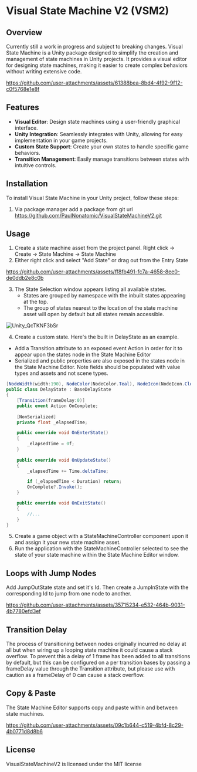 # Visual State Machine V2 (VSM2)

## Overview
Currently still a work in progress and subject to breaking changes.
Visual State Machine is a Unity package designed to simplify the creation and management of state machines in Unity projects. It provides a visual editor for designing state machines, making it easier to create complex behaviors without writing extensive code.

https://github.com/user-attachments/assets/61388bea-8bd4-4f92-9f12-c0f5768e1e8f

## Features
- **Visual Editor**: Design state machines using a user-friendly graphical interface.
- **Unity Integration**: Seamlessly integrates with Unity, allowing for easy implementation in your game projects.
- **Custom State Support**: Create your own states to handle specific game behaviors.
- **Transition Management**: Easily manage transitions between states with intuitive controls.

## Installation
To install Visual State Machine in your Unity project, follow these steps:
1. Via package manager add a package from git url https://github.com/PaulNonatomic/VisualStateMachineV2.git

## Usage
1. Create a state machine asset from the project panel. Right click -> Create -> State Machine -> State Machine
2. Either right click and select "Add State" or drag out from the Entry State

https://github.com/user-attachments/assets/ff8fb491-fc7a-4658-8ee0-de0ddb2e8c0b

3. The State Selection window appears listing all available states.
    - States are grouped by namespace with the inbuilt states appearing at the top.
    - The group of states nearest to the location of the state machine asset will open by default but all states remain accessible.

![Unity_QcTKNF3bSr](https://github.com/user-attachments/assets/05eb3410-81ef-4085-860c-d95683d24b8b)

4. Create a custom state. Here's the built in DelayState as an example.
- Add a Transition attribute to an exposed event Action in order for it to appear upon the states node in the State Machine Editor
- Serialized and public properties are also exposed in the states node in the State Machine Editor. Note fields should be populated with value types and assets and not scene types.

```cs
[NodeWidth(width:190), NodeColor(NodeColor.Teal), NodeIcon(NodeIcon.Clock)]
public class DelayState : BaseDelayState
{
    [Transition(frameDelay:0)]
    public event Action OnComplete;
    
    [NonSerialized]
    private float _elapsedTime;

    public override void OnEnterState()
    {
        _elapsedTime = 0f;
    }
    
    public override void OnUpdateState()
    {
        _elapsedTime += Time.deltaTime;

        if (_elapsedTime < Duration) return;
        OnComplete?.Invoke();
    }

    public override void OnExitState()
    {
        //...
    }
}
```

5. Create a game object with a StateMachineController component upon it and assign it your new state machine asset.
6. Run the application with the StateMachineController selected to see the state of your state machine within the State Machine Editor window.

## Loops with Jump Nodes
Add JumpOutState state and set it's Id. Then create a JumpInState with the corresponding Id to jump from one node to another.

https://github.com/user-attachments/assets/35715234-e532-464b-9031-4b7780efd3ef

## Transition Delay
The process of transitioning between nodes originally incurred no delay at all but when wiring up a looping state machine
it could cause a stack overflow. To prevent this a delay of 1 frame has been added to all transitions by default, but this
can be configured on a per transition bases by passing a frameDelay value through the Transition attribute, but please use
with caution as a frameDelay of 0 can cause a stack overflow.

## Copy & Paste
The State Machine Editor supports copy and paste within and between state machines.

https://github.com/user-attachments/assets/09c1b644-c519-4bfd-8c29-4b0771d8d8b6


## License
VisualStateMachineV2 is licensed under the MIT license

